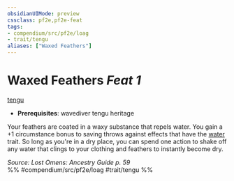 ```yaml
---
obsidianUIMode: preview
cssclass: pf2e,pf2e-feat
tags:
- compendium/src/pf2e/loag
- trait/tengu
aliases: ["Waxed Feathers"]
---
```

# Waxed Feathers  *Feat 1*  
[tengu](/rules/traits/tengu-b1.md)  

- **Prerequisites**: wavediver tengu heritage

Your feathers are coated in a waxy substance that repels water. You gain a +1 circumstance bonus to saving throws against effects that have the [water](/rules/traits/water.md) trait. So long as you're in a dry place, you can spend one action to shake off any water that clings to your clothing and feathers to instantly become dry.

*Source: Lost Omens: Ancestry Guide p. 59*  
%% #compendium/src/pf2e/loag #trait/tengu %%
